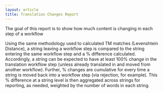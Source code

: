 ```yaml
---
layout: article
title: Translation Changes Report
---
```


The goal of this report is to show how much content is changing in each step of a workflow

Using the same methodology used to calculated TM matches (Levenshtein Distance), a string leaving a workflow step is compared to the string entering the same workflow step and a % difference calculated. Accordingly, a string can be expected to have at least 100% change in the translation workflow step (unless already translated in and moved from another workflow). Further, % changes are cumulative for every time a string is moved back into a workflow step (via rejection, for example). This % difference at a string level  is then aggregated across strings for reporting, as needed, weighted by the number of words in each string.



